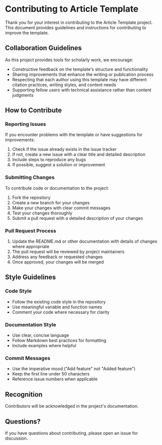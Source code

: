 # Contributing to Article Template

Thank you for your interest in contributing to the Article Template project.
This document provides guidelines and instructions for contributing to improve
the template.

## Collaboration Guidelines

As this project provides tools for scholarly work, we encourage:

* Constructive feedback on the template's structure and functionality
* Sharing improvements that enhance the writing or publication process
* Respecting that each author using this template may have different citation
  practices, writing styles, and content needs
* Supporting fellow users with technical assistance rather than content
  judgments

## How to Contribute

### Reporting Issues

If you encounter problems with the template or have suggestions for
improvements:

1. Check if the issue already exists in the issue tracker
2. If not, create a new issue with a clear title and detailed description
3. Include steps to reproduce any bugs
4. If possible, suggest a solution or improvement

### Submitting Changes

To contribute code or documentation to the project:

1. Fork the repository
2. Create a new branch for your changes
3. Make your changes with clear commit messages
4. Test your changes thoroughly
5. Submit a pull request with a detailed description of your changes

### Pull Request Process

1. Update the README.md or other documentation with details of changes where
   appropriate
2. The pull request will be reviewed by project maintainers
3. Address any feedback or requested changes
4. Once approved, your changes will be merged

## Style Guidelines

### Code Style

* Follow the existing code style in the repository
* Use meaningful variable and function names
* Comment your code where necessary for clarity

### Documentation Style

* Use clear, concise language
* Follow Markdown best practices for formatting
* Include examples where helpful

### Commit Messages

* Use the imperative mood ("Add feature" not "Added feature")
* Keep the first line under 50 characters
* Reference issue numbers when applicable

## Recognition

Contributors will be acknowledged in the project's documentation.

## Questions?

If you have questions about contributing, please open an issue for discussion.
